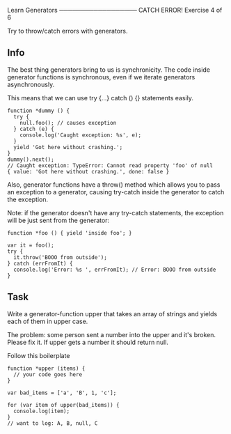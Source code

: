 
 Learn Generators
──────────────────
 CATCH ERROR!
 Exercise 4 of 6

Try to throw/catch errors with generators.

## Info

The best thing generators bring to us is synchronicity. The code inside
generator functions is synchronous, even if we iterate generators asynchronously.

This means that we can use try {...} catch () {} statements easily.

    function *dummy () {
      try {
        null.foo(); // causes exception
      } catch (e) {
        console.log('Caught exception: %s', e);
      }
      yield 'Got here without crashing.';
    }
    dummy().next();
    // Caught exception: TypeError: Cannot read property 'foo' of null
    { value: 'Got here without crashing.', done: false }

Also, generator functions have a throw() method which allows you to
pass an exception to a generator, causing try-catch inside the generator
to catch the exception.

Note: if the generator doesn't have any try-catch statements, the exception
will be just sent from the generator:

    function *foo () { yield 'inside foo'; }

    var it = foo();
    try {
      it.throw('BOOO from outside');
    } catch (errFromIt) {
      console.log('Error: %s ', errFromIt); // Error: BOOO from outside
    }

## Task

Write a generator-function upper that takes an array of strings and
yields each of them in upper case.

The problem: some person sent a number into the upper and it's broken.
Please fix it. If upper gets a number it should return null.

Follow this boilerplate

    function *upper (items) {
      // your code goes here
    }

    var bad_items = ['a', 'B', 1, 'c'];

    for (var item of upper(bad_items)) {
      console.log(item);
    }
    // want to log: A, B, null, C

